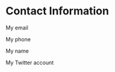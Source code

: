 <html>
 <body>
  <h1>Contact Information</h1>
  <p>My email</p>
  <p>My phone</p>
  <p>My name</p>
  <p>My Twitter account</p>
 </body>
</html> 
